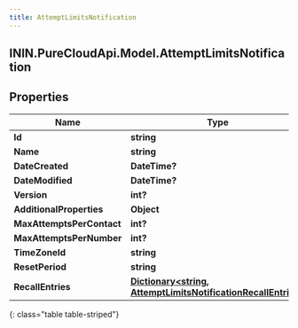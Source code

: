 ```yaml
---
title: AttemptLimitsNotification
---
```

## ININ.PureCloudApi.Model.AttemptLimitsNotification

## Properties

|Name | Type | Description | Notes|
|------------ | ------------- | ------------- | -------------|
| **Id** | **string** |  | [optional] |
| **Name** | **string** |  | [optional] |
| **DateCreated** | **DateTime?** |  | [optional] |
| **DateModified** | **DateTime?** |  | [optional] |
| **Version** | **int?** |  | [optional] |
| **AdditionalProperties** | **Object** |  | [optional] |
| **MaxAttemptsPerContact** | **int?** |  | [optional] |
| **MaxAttemptsPerNumber** | **int?** |  | [optional] |
| **TimeZoneId** | **string** |  | [optional] |
| **ResetPeriod** | **string** |  | [optional] |
| **RecallEntries** | [**Dictionary&lt;string, AttemptLimitsNotificationRecallEntries&gt;**](AttemptLimitsNotificationRecallEntries.html) |  | [optional] |
{: class="table table-striped"}


